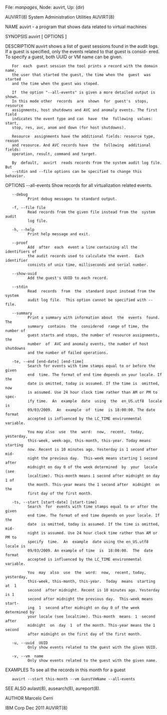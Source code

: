 File: *manpages*,  Node: auvirt,  Up: (dir)

AUVIRT(8)               System Administration Utilities              AUVIRT(8)



NAME
       auvirt - a program that shows data related to virtual machines


SYNOPSIS
       auvirt [ OPTIONS ]


DESCRIPTION
       auvirt  shows  a  list  of guest sessions found in the audit logs. If a
       guest is specified, only the events related to that  guest  is  consid-
       ered. To specify a guest, both UUID or VM name can be given.

       For  each  guest session the tool prints a record with the domain name,
       the user that started the guest, the time when the  guest  was  started
       and the time when the guest was stoped.

       If  the option "--all-events" is given a more detailed output is shown.
       In this mode other  records  are  shown  for  guest's  stops,  resource
       assignments, host shutdowns and AVC and anomaly events. The first field
       indicates the event type and can  have  the  following  values:  start,
       stop, res, avc, anom and down (for host shutdowns).

       Resource  assignments have the additional fields: resource type, reason
       and resource. And AVC records have  the  following  additional  fields:
       operation, result, command and target.

       By  default,  auvirt  reads records from the system audit log file. But
       --stdin and --file options can be specified to change this behavior.


OPTIONS
       --all-events
              Show records for all virtualization related events.

       --debug
              Print debug messages to standard output.

       -f, --file file
              Read records from the given file instead from the  system  audit
              log file.

       -h, --help
              Print help message and exit.

       --proof
              Add  after  each  event a line containing all the identifiers of
              the audit records used to calculate the event.  Each  identifier
              consists of unix time, milliseconds and serial number.

       --show-uuid
              Add the guest's UUID to each record.

       --stdin
              Read  records  from  the  standard input instead from the system
              audit log file.  This option cannot be specified with --file.

       --summary
              Print a summary with information about  the  events  found.  The
              summary  contains  the  considered  range of time, the number of
              guest starts and stops, the number of resource assignments,  the
              number  of  AVC and anomaly events, the number of host shutdowns
              and the number of failed operations.

       -te, --end [end-date] [end-time]
              Search for events with time stamps equal to or before the  given
              end  time. The format of end time depends on your locale. If the
              date is omitted, today is assumed. If the time is  omitted,  now
              is assumed. Use 24 hour clock time rather than AM or PM to spec-
              ify time.  An  example  date  using  the  en_US.utf8  locale  is
              09/03/2009.  An  example  of  time  is 18:00:00. The date format
              accepted is influenced by the LC_TIME environmental variable.

              You may also  use  the  word:  now,  recent,  today,  yesterday,
              this-week, week-ago, this-month, this-year. Today means starting
              now. Recent is 10 minutes ago. Yesterday is 1 second after  mid-
              night the previous day.  This-week means starting 1 second after
              midnight on day 0 of the week determined  by  your  locale  (see
              localtime). This-month means 1 second after midnight on day 1 of
              the month. This-year means the 1 second after  midnight  on  the
              first day of the first month.

       -ts, --start [start-date] [start-time]
              Search  for  events with time stamps equal to or after the given
              end time. The format of end time depends on your locale. If  the
              date  is omitted, today is assumed. If the time is omitted, mid-
              night is assumed. Use 24 hour clock time rather than AM or PM to
              specify  time.  An  example  date using the en_US.utf8 locale is
              09/03/2009. An example of time  is  18:00:00.  The  date  format
              accepted is influenced by the LC_TIME environmental variable.

              You  may  also  use  the  word:  now,  recent, today, yesterday,
              this-week, this-month, this-year.  Today  means  starting  at  1
              second  after midnight. Recent is 10 minutes ago. Yesterday is 1
              second after midnight the previous day.  This-week means  start-
              ing  1  second after midnight on day 0 of the week determined by
              your locale (see localtime). This-month  means  1  second  after
              midnight  on  day  1  of the month. This-year means the 1 second
              after midnight on the first day of the first month.

       -u, --uuid  UUID
              Only show events related to the guest with the given UUID.

       -v, --vm  name
              Only show events related to the guest with the given name.


EXAMPLES
       To see all the records in this month for a guest

       auvirt --start this-month --vm GuestVmName --all-events


SEE ALSO
       aulast(8), ausearch(8), aureport(8).


AUTHOR
       Marcelo Cerri



IBM Corp                           Dec 2011                          AUVIRT(8)
